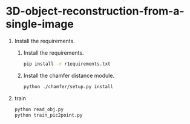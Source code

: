 # 3D-object-reconstruction-from-a-single-image


1. Install the requirements.


   1. Install the requirements.

      ```bash
      pip install -r r1equirements.txt
      ```
     
   2. Install the chamfer distance module.

      ```bash
      python ./chamfer/setup.py install
      ```

2. train

   ```bash
   python read_obj.py
   python train_pic2point.py
   ```

   
